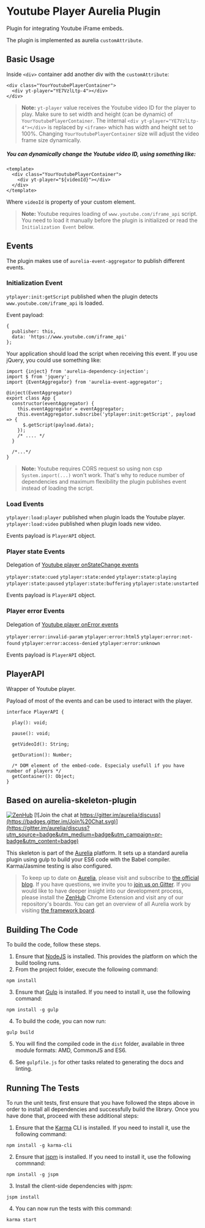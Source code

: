 # Youtube Player Aurelia Plugin
 
 Plugin for integrating Youtube iFrame embeds.
  
 The plugin is implemented as aurelia `customAttribute`.
 
## Basic Usage

Inside `<div>` container add another div with the `customAttribute`:
```
<div class="YourYoutubePlayerContainer">
  <div yt-player="YE7VzlLtp-4"></div>
</div>
```
> **Note:** `yt-player` value receives the Youtube video ID for the player to play.
Make sure to set width and height (can be dynamic) of `YourYoutubePlayerContainer`.
The internal `<div yt-player="YE7VzlLtp-4"></div>` is replaced by `<iframe>`
which has width and height set to 100%.
Changing `YourYoutubePlayerContainer` size will adjust the video frame size dynamically.

##### You can dynamically change the Youtube video ID, using something like:
```
<template>
  <div class="YourYoutubePlayerContainer">
    <div yt-player="${videoId}"></div>
  </div>
</template>
```
Where `videoId` is property of your custom element.

> **Note:** Youtube requires loading of `www.youtube.com/iframe_api` script.
You need to load it manually before the plugin is initialized or read the `Initialization Event` below.

## Events

The plugin makes use of `aurelia-event-aggregator` to publish different events.

### Initialization Event

`ytplayer:init:getScript` published when the plugin detects `www.youtube.com/iframe_api` is loaded.

Event payload:
```
{
  publisher: this,
  data: 'https://www.youtube.com/iframe_api'
};
```
Your application should load the script when receiving this event. If you use jQuery, you could use something like:
```
import {inject} from 'aurelia-dependency-injection';
import $ from 'jquery';
import {EventAggregator} from 'aurelia-event-aggregator';

@inject(EventAggregator)
export class App {
  constructor(eventAggregator) {
    this.eventAggregator = eventAggregator;
    this.eventAggregator.subscribe('ytplayer:init:getScript', payload => {
      $.getScript(payload.data);
    });
    /* .... */
  }
  
  /*...*/
}
```
> **Note:** Youtube requires CORS request so using non csp ```System.import(...)``` won't work. That's why to reduce number of dependencies and maximum flexibility the plugin publishes event instead of loading the script.

### Load Events

`ytplayer:load:player` published when plugin loads the Youtube player.
`ytplayer:load:video` published when plugin loads new video.

Events payload is `PlayerAPI` object.

### Player state Events
Delegation of [Youtube player onStateChange events](https://developers.google.com/youtube/iframe_api_reference#Events)

`ytplayer:state:cued`
`ytplayer:state:ended`
`ytplayer:state:playing`
`ytplayer:state:paused`
`ytplayer:state:buffering`
`ytplayer:state:unstarted`

Events payload is `PlayerAPI` object.

### Player error Events
Delegation of [Youtube player onError events](https://developers.google.com/youtube/iframe_api_reference#Events)

`ytplayer:error:invalid-param`
`ytplayer:error:html5`
`ytplayer:error:not-found`
`ytplayer:error:access-denied`
`ytplayer:error:unknown`

Events payload is `PlayerAPI` object.

## PlayerAPI

Wrapper of Youtube player.

Payload of most of the events and can be used to interact with the player.
```
interface PlayerAPI {

  play(): void;

  pause(): void;

  getVideoId(): String;

  getDuration(): Number;

  /* DOM element of the embed-code. Especialy usefull if you have number of players */
  getContainer(): Object;
}

```

## Based on aurelia-skeleton-plugin

[![ZenHub](https://raw.githubusercontent.com/ZenHubIO/support/master/zenhub-badge.png)](https://zenhub.io)
[![Join the chat at https://gitter.im/aurelia/discuss](https://badges.gitter.im/Join%20Chat.svg)](https://gitter.im/aurelia/discuss?utm_source=badge&utm_medium=badge&utm_campaign=pr-badge&utm_content=badge)

This skeleton is part of the [Aurelia](http://www.aurelia.io/) platform. It sets up a standard aurelia plugin using gulp to build your ES6 code with the Babel compiler. Karma/Jasmine testing is also configured.

> To keep up to date on [Aurelia](http://www.aurelia.io/), please visit and subscribe to [the official blog](http://blog.durandal.io/). If you have questions, we invite you to [join us on Gitter](https://gitter.im/aurelia/discuss). If you would like to have deeper insight into our development process, please install the [ZenHub](https://zenhub.io) Chrome Extension and visit any of our repository's boards. You can get an overview of all Aurelia work by visiting [the framework board](https://github.com/aurelia/framework#boards).

## Building The Code

To build the code, follow these steps.

1. Ensure that [NodeJS](http://nodejs.org/) is installed. This provides the platform on which the build tooling runs.
2. From the project folder, execute the following command:

  ```shell
  npm install
  ```
3. Ensure that [Gulp](http://gulpjs.com/) is installed. If you need to install it, use the following command:

  ```shell
  npm install -g gulp
  ```
4. To build the code, you can now run:

  ```shell
  gulp build
  ```
5. You will find the compiled code in the `dist` folder, available in three module formats: AMD, CommonJS and ES6.

6. See `gulpfile.js` for other tasks related to generating the docs and linting.

## Running The Tests

To run the unit tests, first ensure that you have followed the steps above in order to install all dependencies and successfully build the library. Once you have done that, proceed with these additional steps:

1. Ensure that the [Karma](http://karma-runner.github.io/) CLI is installed. If you need to install it, use the following command:

  ```shell
  npm install -g karma-cli
  ```
2. Ensure that [jspm](http://jspm.io/) is installed. If you need to install it, use the following commnand:

  ```shell
  npm install -g jspm
  ```
3. Install the client-side dependencies with jspm:

  ```shell
  jspm install
  ```

4. You can now run the tests with this command:

  ```shell
  karma start
  ```
